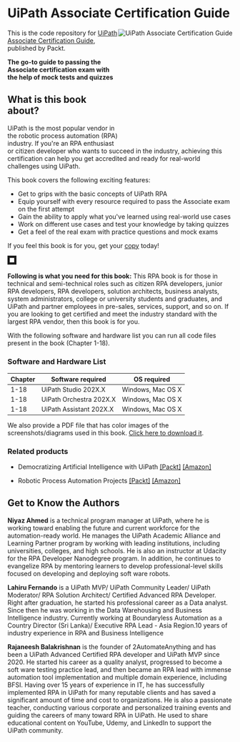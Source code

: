 # UiPath Associate Certification Guide

<a href="https://www.packtpub.com/product/uipath-associate-certification-guide/97818010727316?utm_source=github&utm_medium=repository&utm_campaign=97818010727316"><img src="https://static.packt-cdn.com/products/9781801072731/cover/smaller" alt="UiPath Associate Certification Guide" height="256px" align="right"></a>

This is the code repository for [UiPath Associate Certification Guide](https://www.packtpub.com/product/uipath-associate-certification-guide/97818010727316?utm_source=github&utm_medium=repository&utm_campaign=97818010727316), published by Packt.

**The go-to guide to passing the Associate certification exam with the help of mock tests and quizzes**

## What is this book about?
UiPath is the most popular vendor in the robotic process automation (RPA) industry. If you're an RPA enthusiast or citizen developer who wants to succeed in the industry, achieving this certification can help you get accredited and ready for real-world challenges using UiPath.

This book covers the following exciting features:
* Get to grips with the basic concepts of UiPath RPA
* Equip yourself with every resource required to pass the Associate exam on the first attempt
* Gain the ability to apply what you've learned using real-world use cases
* Work on different use cases and test your knowledge by taking quizzes
* Get a feel of the real exam with practice questions and mock exams

If you feel this book is for you, get your [copy](https://www.amazon.com/dp/1801072736) today!

<a href="https://www.packtpub.com/?utm_source=github&utm_medium=banner&utm_campaign=GitHubBanner"><img src="https://raw.githubusercontent.com/PacktPublishing/GitHub/master/GitHub.png" 
alt="https://www.packtpub.com/" border="5" /></a>


**Following is what you need for this book:**
This RPA book is for those in technical and semi-technical roles such as citizen RPA developers, junior RPA developers, RPA developers, solution architects, business analysts, system administrators, college or university students and graduates, and UiPath and partner employees in pre-sales, services, support, and so on. If you are looking to get certified and meet the industry standard with the largest RPA vendor, then this book is for you.

With the following software and hardware list you can run all code files present in the book (Chapter 1-18).

### Software and Hardware List

| Chapter  | Software required                   | OS required                        |
| -------- | ------------------------------------| -----------------------------------|
| 1-18        | UiPath Studio 202X.X                   | Windows, Mac OS X |
| 1-18        | UiPath Orchestra 202X.X            | Windows, Mac OS X |
| 1-18      | UiPath Assistant 202X.X            | Windows, Mac OS X |


We also provide a PDF file that has color images of the screenshots/diagrams used in this book. [Click here to download it](https://packt.link/cUh7K).

### Related products <Other books you may enjoy>
* Democratizing Artificial Intelligence with UiPath [[Packt]](https://www.packtpub.com/product/democratizing-artificial-intelligence-with-uipath/9781801817653?utm_source=github&utm_medium=repository&utm_campaign=9781801817653) [[Amazon]](https://www.amazon.com/dp/1801817650)

* Robotic Process Automation Projects [[Packt]](https://www.packtpub.com/product/robotic-process-automation-projects/9781839217357?utm_source=github&utm_medium=repository&utm_campaign=9781839217357) [[Amazon]](https://www.amazon.com/dp/1839217359)

## Get to Know the Authors
**Niyaz Ahmed**
is a technical program manager at UiPath, where he is working toward enabling the future and current workforce for the automation-ready world. He manages the UiPath Academic Alliance and Learning Partner program by working with leading institutions, including universities, colleges, and high schools. He is also an instructor at Udacity for the RPA Developer Nanodegree program. In addition, he continues to evangelize RPA by mentoring learners to develop professional-level skills focused on developing and deploying soft ware robots.

**Lahiru Fernando**
is a UiPath MVP/ UiPath Community Leader/ UiPath Moderator/ RPA Solution Architect/ Certified Advanced RPA Developer. Right after graduation, he started his professional career as a Data analyst. Since then he was working in the Data Warehousing and Business Intelligence industry. Currently working at Boundaryless Automation as a Country Director (Sri Lanka)/ Executive RPA Lead - Asia Region.10 years of industry experience in RPA and Business Intelligence

**Rajaneesh Balakrishnan**
is the founder of 2AutomateAnything and has been a UiPath Advanced Certified RPA developer and UiPath MVP since 2020. He started his career as a quality analyst, progressed to become a soft ware testing practice lead, and then became an RPA lead with immense automation tool implementation and multiple domain experience, including BFSI. Having over 15 years of experience in IT, he has successfully implemented RPA in UiPath for many reputable clients and has saved a significant amount of time and cost to organizations. He is also a passionate teacher, conducting various corporate and personalized training events and guiding the careers of many toward RPA in UiPath. He used to share educational content on YouTube, Udemy, and LinkedIn to support the UiPath community.
